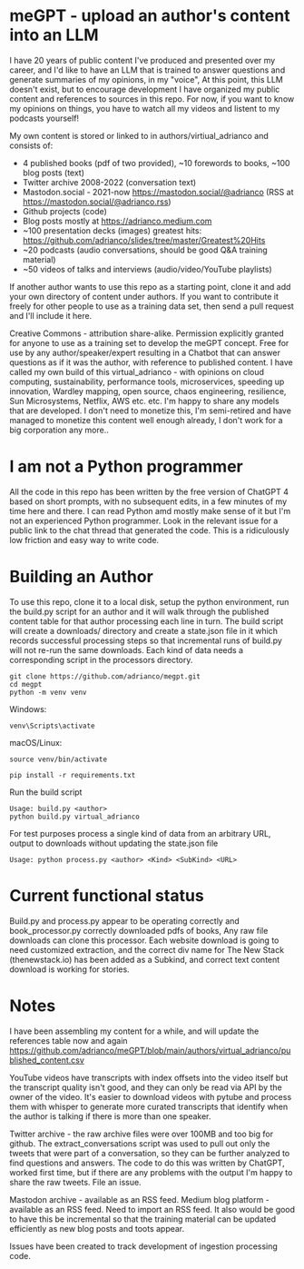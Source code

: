 # meGPT - upload an author's content into an LLM

I have 20 years of public content I've produced and presented over my career, and I'd like to have an LLM that is trained to answer questions and generate summaries of my opinions, in my "voice", At this point, this LLM doesn't exist, but to encourage development I have organized my public content and references to sources in this repo. For now, if you want to know my opinions on things, you have to watch all my videos and listent to my podcasts yourself!

My own content is stored or linked to in authors/virtiual_adrianco and consists of:
- 4 published books (pdf of two provided), ~10 forewords to books, ~100 blog posts (text)
- Twitter archive 2008-2022 (conversation text)
- Mastodon.social - 2021-now https://mastodon.social/@adrianco (RSS at https://mastodon.social/@adrianco.rss)
- Github projects (code)
- Blog posts mostly at https://adrianco.medium.com
- ~100 presentation decks (images) greatest hits: https://github.com/adrianco/slides/tree/master/Greatest%20Hits
- ~20 podcasts (audio conversations, should be good Q&A training material)
- ~50 videos of talks and interviews (audio/video/YouTube playlists)

If another author wants to use this repo as a starting point, clone it and add your own directory of content under authors. If you want to contribute it freely for other people to use as a training data set, then send a pull request and I'll include it here.

Creative Commons - attribution share-alike. Permission explicitly granted for anyone to use as a training set to develop the meGPT concept. Free for use by any author/speaker/expert resulting in a Chatbot that can answer questions as if it was the author, with reference to published content. I have called my own build of this virtual_adrianco - with opinions on cloud computing, sustainability, performance tools, microservices, speeding up innovation, Wardley mapping, open source, chaos engineering, resilience, Sun Microsystems, Netflix, AWS etc. etc. I'm happy to share any models that are developed. I don't need to monetize this, I'm semi-retired and have managed to monetize this content well enough already, I don't work for a big corporation any more..

# I am not a Python programmer
All the code in this repo has been written by the free version of ChatGPT 4 based on short prompts, with no subsequent edits, in a few minutes of my time here and there. I can read Python amd mostly make sense of it but I'm not an experienced Python programmer. Look in the relevant issue for a public link to the chat thread that generated the code. This is a ridiculously low friction and easy way to write code.

# Building an Author
To use this repo, clone it to a local disk, setup the python environment, run the build.py script for an author and it will walk through the published content table for that author processing each line in turn. The build script will create a downloads/<author> directory and create a state.json file in it which records successful processing steps so that incremental runs of build.py will not re-run the same downloads. Each kind of data needs a corresponding script in the processors directory.

```
git clone https://github.com/adrianco/megpt.git
cd megpt
python -m venv venv
```
Windows:
```
venv\Scripts\activate
```
macOS/Linux:
```
source venv/bin/activate
```
```
pip install -r requirements.txt
```
Run the build script
```
Usage: build.py <author>
python build.py virtual_adrianco
```

For test purposes process a single kind of data from an arbitrary URL, output to downloads without updating the state.json file
```
Usage: python process.py <author> <Kind> <SubKind> <URL>
```

# Current functional status
Build.py and process.py appear to be operating correctly and book_processor.py correctly downloaded pdfs of books, Any raw file downloads can clone this processor.
Each website download is going to need customized extraction, and the correct div name for The New Stack (thenewstack.io) has been added as a Subkind, and correct text content download is working for stories.

# Notes
I have been assembling my content for a while, and will update the references table now and again https://github.com/adrianco/meGPT/blob/main/authors/virtual_adrianco/published_content.csv

YouTube videos have transcripts with index offsets into the video itself but the transcript quality isn't good, and they can only be read via API by the owner of the video. It's easier to download videos with pytube and process them with whisper to generate more curated transcripts that identify when the author is talking if there is more than one speaker.

Twitter archive - the raw archive files were over 100MB and too big for github. The extract_conversations script was used to pull out only the tweets that were part of a conversation, so they can be further analyzed to find questions and answers. The code to do this was written by ChatGPT, worked first time, but if there are any problems with the output I'm happy to share the raw tweets. File an issue.

Mastodon archive - available as an RSS feed. Medium blog platform - available as an RSS feed. Need to import an RSS feed. It also would be good to have this be incremental so that the training material can be updated efficiently as new blog posts and toots appear.

Issues have been created to track development of ingestion processing code.
